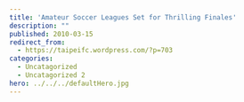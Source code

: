 ```yaml
---
title: 'Amateur Soccer Leagues Set for Thrilling Finales'
description: ""
published: 2010-03-15
redirect_from: 
  - https://taipeifc.wordpress.com/?p=703
categories:
  - Uncatagorized
  - Uncatagorized 2
hero: ../../../defaultHero.jpg
---
```

